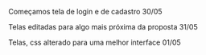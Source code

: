 ﻿Começamos tela de login e de cadastro 30/05

Telas editadas para algo mais próxima da proposta 31/05

Telas, css alterado para uma melhor interface 01/05
